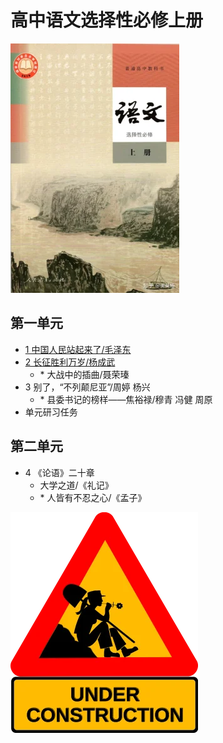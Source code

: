 # 高中语文选择性必修上册

![高中语文选择性必修上册 >](/assets/images/book3_small.webp)

## 第一单元

- [1 中国人民站起来了/毛泽东](/pages/books/books3/text1.html)
- [2 长征胜利万岁/杨成武](/pages/books/books3/text2.html)
  - \* 大战中的插曲/聂荣瑧
- 3 别了，“不列颠尼亚”/周婷 杨兴
  - \* 县委书记的榜样——焦裕禄/穆青 冯健 周原
- 单元研习任务

## 第二单元

- 4 《论语》二十章
  - 大学之道/《礼记》
  - \* 人皆有不忍之心/《孟子》

![construction ><](/assets/images/under_construction.webp)
